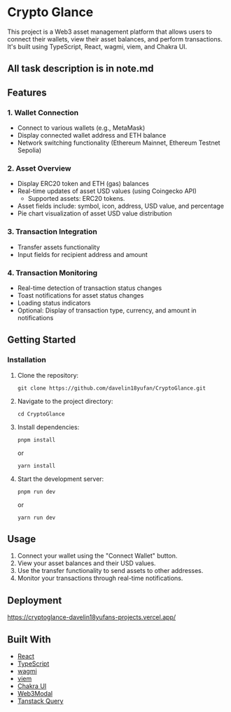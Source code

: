 # Crypto Glance

This project is a Web3 asset management platform that allows users to connect their wallets, view their asset balances, and perform transactions. It's built using TypeScript, React, wagmi, viem, and Chakra UI.

## All task description is in note.md

## Features

### 1. Wallet Connection
- Connect to various wallets (e.g., MetaMask)
- Display connected wallet address and ETH balance
- Network switching functionality (Ethereum Mainnet, Ethereum Testnet Sepolia)

### 2. Asset Overview
- Display ERC20 token and ETH (gas) balances
- Real-time updates of asset USD values (using Coingecko API)
  - Supported assets: ERC20 tokens.
- Asset fields include: symbol, icon, address, USD value, and percentage
- Pie chart visualization of asset USD value distribution

### 3. Transaction Integration
- Transfer assets functionality
- Input fields for recipient address and amount

### 4. Transaction Monitoring
- Real-time detection of transaction status changes
- Toast notifications for asset status changes
- Loading status indicators
- Optional: Display of transaction type, currency, and amount in notifications

## Getting Started

### Installation

1. Clone the repository:
   ```
   git clone https://github.com/davelin18yufan/CryptoGlance.git
   ```

2. Navigate to the project directory:
   ```
   cd CryptoGlance
   ```

3. Install dependencies:
   ```
   pnpm install
   ```
   or
   ```
   yarn install
   ```

4. Start the development server:
   ```
   pnpm run dev
   ```
   or
   ```
   yarn run dev
   ```

## Usage

1. Connect your wallet using the "Connect Wallet" button.
2. View your asset balances and their USD values.
3. Use the transfer functionality to send assets to other addresses.
4. Monitor your transactions through real-time notifications.


## Deployment

https://cryptoglance-davelin18yufans-projects.vercel.app/

## Built With

- [React](https://reactjs.org/)
- [TypeScript](https://www.typescriptlang.org/)
- [wagmi](https://wagmi.sh/)
- [viem](https://viem.sh/)
- [Chakra UI](https://chakra-ui.com/)
- [Web3Modal](https://web3modal.com/)
- [Tanstack Query](https://react-query.tanstack.com/)


